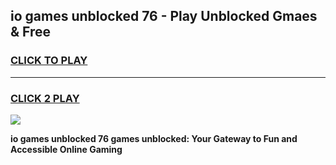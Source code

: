 
## io games unblocked 76 - Play Unblocked Gmaes & Free
<h3>
<a href="https://premium.freeplayer.one?title=io_games_unblocked_76&ref=19F">CLICK TO PLAY</a></h3>
<hr>

<h3>
<a href="https://premium.freeplayer.one?title=io_games_unblocked_76&ref=19F">CLICK 2 PLAY</a>
  
</h3>

<a href="https://premium.freeplayer.one?title=io_games_unblocked_76&ref=19F/"><img src="https://clearcache.store/games.png"></a>


**io games unblocked 76 games unblocked: Your Gateway to Fun and Accessible Online Gaming**
